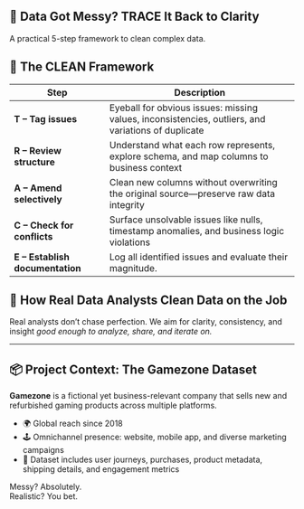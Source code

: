 ## 🚦 Data Got Messy? TRACE It Back to Clarity
A practical 5-step framework to clean complex data.

## 🧱 The CLEAN Framework

| Step | Description |
|------|-------------|
| **T – Tag issues** | Eyeball for obvious issues: missing values, inconsistencies, outliers, and variations of duplicate|
| **R – Review structure** | Understand what each row represents, explore schema, and map columns to business context |
| **A – Amend selectively** | Clean new columns without overwriting the original source—preserve raw data integrity |
| **C – Check for conflicts** | Surface unsolvable issues like nulls, timestamp anomalies, and business logic violations |
| **E – Establish documentation** | Log all identified issues and evaluate their magnitude.|

## 🧼 How Real Data Analysts Clean Data on the Job

Real analysts don’t chase perfection. We aim for clarity, consistency, and insight *good enough to analyze, share, and iterate on.*

---

## 📦 Project Context: The Gamezone Dataset

**Gamezone** is a fictional yet business-relevant company that sells new and refurbished gaming products across multiple platforms.

- 🌍 Global reach since 2018  
- 🕹 Omnichannel presence: website, mobile app, and diverse marketing campaigns  
- 🎯 Dataset includes user journeys, purchases, product metadata, shipping details, and engagement metrics

Messy? Absolutely.  
Realistic? You bet.

